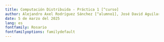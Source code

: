 ```yaml
---
title: Computación Distribuida - Práctica 1 [^curso]
author: Alejandro Axel Rodríguez Sánchez [^alumno1], José David Aguilar Uribe [^alumno2]
date: 5 de marzo del 2025
lang: es
fontfamily: Rosario
fontfamilyoptions: familydefault
---
```


[^curso]: 2025-2, Grupo 7106. Profesor: Mauricio Riva Palacio Orozco. Ayudante: Adrián Felipe Fernández Romero. Ayudante de laboratorio: Daniel Michel Tavera.
[^alumno1]: [ahexo@ciencias.unam.mx](mailto:ahexo@ciencias.unam.mx) 
[^alumno2]: [jdu@ciencias.unam.mx](mailto:jdu@ciencias.unam.mx) 
